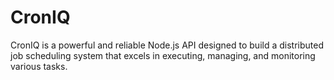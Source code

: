 # CronIQ
CronIQ is a powerful and reliable Node.js API designed to build a distributed job scheduling system that excels in executing, managing, and monitoring various tasks. 
